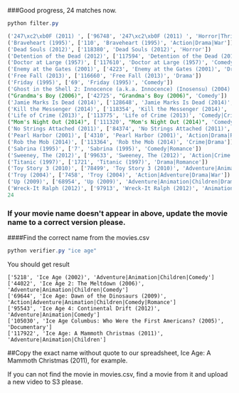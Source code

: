 
###Good progress, 24 matches now.
```java
python filter.py 
```
```sql
('247\xc2\xb0F (2011) ', ['96748', '247\xc2\xb0F (2011) ', 'Horror|Thriller'])
('Braveheart (1995)', ['110', 'Braveheart (1995)', 'Action|Drama|War'])
('Dead Souls (2012)', ['118380', 'Dead Souls (2012)', 'Horror'])
('Detention of the Dead (2012)', ['117594', 'Detention of the Dead (2012)', 'Comedy|Horror'])
('Doctor at Large (1957)', ['117610', 'Doctor at Large (1957)', 'Comedy|Romance'])
('Enemy at the Gates (2001)', ['4223', 'Enemy at the Gates (2001)', 'Drama|War'])
('Free Fall (2013)', ['116660', 'Free Fall (2013)', 'Drama'])
('Friday (1995)', ['69', 'Friday (1995)', 'Comedy'])
('Ghost in the Shell 2: Innocence (a.k.a. Innocence) (Inosensu) (2004)', ['27728', 'Ghost in the Shell 2: Innocence (a.k.a. Innocence) (Inosensu) (2004)', 'Action|Animation|Drama|Sci-Fi|Thriller'])
("Grandma's Boy (2006)", ['42725', "Grandma's Boy (2006)", 'Comedy'])
('Jamie Marks Is Dead (2014)', ['128648', 'Jamie Marks Is Dead (2014)', 'Drama|Thriller'])
('Kill the Messenger (2014)', ['118354', 'Kill the Messenger (2014)', 'Crime|Drama|Mystery|Thriller'])
('Life of Crime (2013)', ['113775', 'Life of Crime (2013)', 'Comedy|Crime'])
("Mom's Night Out (2014)", ['111320', "Mom's Night Out (2014)", 'Comedy'])
('No Strings Attached (2011)', ['84374', 'No Strings Attached (2011)', 'Comedy|Romance'])
('Pearl Harbor (2001)', ['4310', 'Pearl Harbor (2001)', 'Action|Drama|Romance|War'])
('Rob the Mob (2014)', ['113364', 'Rob the Mob (2014)', 'Crime|Drama'])
('Sabrina (1995)', ['7', 'Sabrina (1995)', 'Comedy|Romance'])
('Sweeney, The (2012)', ['99633', 'Sweeney, The (2012)', 'Action|Crime'])
('Titanic (1997)', ['1721', 'Titanic (1997)', 'Drama|Romance'])
('Toy Story 3 (2010)', ['78499', 'Toy Story 3 (2010)', 'Adventure|Animation|Children|Comedy|Fantasy|IMAX'])
('Troy (2004)', ['7458', 'Troy (2004)', 'Action|Adventure|Drama|War'])
('Up (2009)', ['68954', 'Up (2009)', 'Adventure|Animation|Children|Drama'])
('Wreck-It Ralph (2012)', ['97913', 'Wreck-It Ralph (2012)', 'Animation|Comedy'])
24
```


### If your movie name doesn't appear in above, update the movie name to a correct version please.

####Find the correct name from the movies.csv

```java
python verifier.py "ice age"
```
You should get result
```
['5218', 'Ice Age (2002)', 'Adventure|Animation|Children|Comedy']
['44022', 'Ice Age 2: The Meltdown (2006)', 'Adventure|Animation|Children|Comedy']
['69644', 'Ice Age: Dawn of the Dinosaurs (2009)', 'Action|Adventure|Animation|Children|Comedy|Romance']
['95543', 'Ice Age 4: Continental Drift (2012)', 'Adventure|Animation|Comedy']
['105030', 'Ice Age Columbus: Who Were the First Americans? (2005)', 'Documentary']
['117922', 'Ice Age: A Mammoth Christmas (2011)', 'Adventure|Animation|Children']
```
##Copy the exact name without quote to our spreadsheet, Ice Age: A Mammoth Christmas (2011), for example.

If you can not find the movie in movies.csv, find a movie from it and upload a new video to S3 please.

